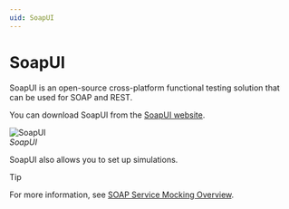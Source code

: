 ```yaml
---
uid: SoapUI
---
```


# SoapUI

SoapUI is an open-source cross-platform functional testing solution that can be used for SOAP and REST.

You can download SoapUI from the [SoapUI website](https://www.soapui.org/).

![SoapUI](~/develop/images/SoapUI.png)<br>*SoapUI*

SoapUI also allows you to set up simulations.

> [!TIP]
> For more information, see [SOAP Service Mocking Overview](https://www.soapui.org/soap-mocking/service-mocking-overview.html).
